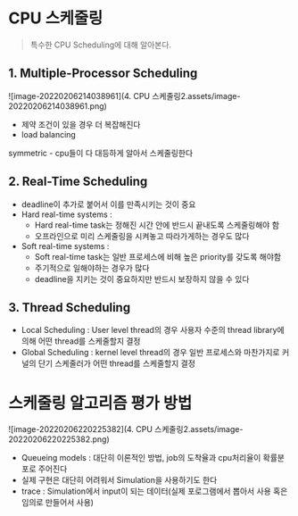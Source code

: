 # CPU 스케줄링

> 특수한 CPU Scheduling에 대해 알아본다.

## 1. Multiple-Processor Scheduling

![image-20220206214038961](4. CPU 스케줄링2.assets/image-20220206214038961.png)

- 제약 조건이 있을 경우 더 복잡해진다
- load balancing



symmetric - cpu들이 다 대등하게 알아서 스케줄링한다

## 2. Real-Time Scheduling

- deadline이 추가로 붙어서 이를 만족시키는 것이 중요
- Hard real-time systems : 
  - Hard real-time task는 정해진 시간 안에 반드시 끝내도록 스케줄링해야 함
  - 오프라인으로 미리 스케줄링을 시켜놓고 따라가게하는 경우도 많다
- Soft real-time systems : 
  - Soft real-time task는 일반 프로세스에 비해 높은 priority를 갖도록 해야함
  - 주기적으로 일해야하는 경우가 많다
  - deadline을 지키는 것이 중요하지만 반드시 보장하지 않을 수 있다

## 3. Thread Scheduling

- Local Scheduling : User level thread의 경우 사용자 수준의 thread library에 의해 어떤 thread를 스케줄할지 결정
- Global Scheduling : kernel level thread의 경우 일반 프로세스와 마찬가지로 커널의 단기 스케줄러가 어떤 thread를 스케줄할지 결정



# 스케줄링 알고리즘 평가 방법

![image-20220206220225382](4. CPU 스케줄링2.assets/image-20220206220225382.png)

- Queueing models : 대단히 이론적인 방법, job의 도착율과 cpu처리율이 확률분포로 주어진다
- 실제 구현은 대단히 어려워서 Simulation을 사용하기도 한다
- trace : Simulation에서 input이 되는 데이터(실제 포로그램에서 뽑아서 사용 혹은 임의로 만들어서 사용)